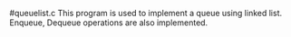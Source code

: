 #queuelist.c
This program is used to implement a queue using linked list. Enqueue, Dequeue operations are also implemented.

